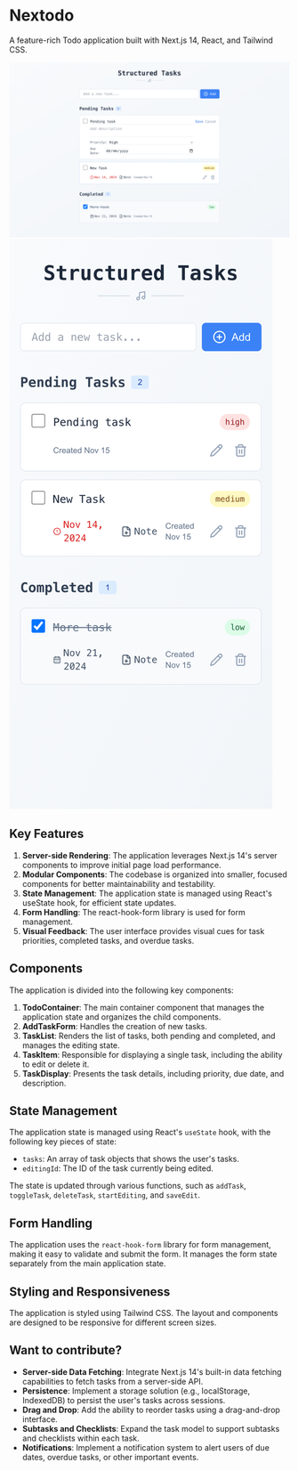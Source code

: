 # Nextodo

A feature-rich Todo application built with Next.js 14, React, and Tailwind CSS.

![Desktop View](/public/desktop-view.png) ![Mobile View](/public/mobile-view.png)

## Key Features

1. **Server-side Rendering**: The application leverages Next.js 14's server components to improve initial page load performance.
2. **Modular Components**: The codebase is organized into smaller, focused components for better maintainability and testability.
3. **State Management**: The application state is managed using React's useState hook, for efficient state updates.
4. **Form Handling**: The react-hook-form library is used for form management.
5. **Visual Feedback**: The user interface provides visual cues for task priorities, completed tasks, and overdue tasks.

## Components

The application is divided into the following key components:

1. **TodoContainer**: The main container component that manages the application state and organizes the child components.
2. **AddTaskForm**: Handles the creation of new tasks.
3. **TaskList**: Renders the list of tasks, both pending and completed, and manages the editing state.
4. **TaskItem**: Responsible for displaying a single task, including the ability to edit or delete it.
5. **TaskDisplay**: Presents the task details, including priority, due date, and description.

## State Management

The application state is managed using React's `useState` hook, with the following key pieces of state:

- `tasks`: An array of task objects that shows the user's tasks.
- `editingId`: The ID of the task currently being edited.

The state is updated through various functions, such as `addTask`, `toggleTask`, `deleteTask`, `startEditing`, and `saveEdit`.

## Form Handling

The application uses the `react-hook-form` library for form management, making it easy to validate and submit the form. It manages the form state separately from the main application state.

## Styling and Responsiveness

The application is styled using Tailwind CSS. The layout and components are designed to be responsive for different screen sizes.

## Want to contribute?

- **Server-side Data Fetching**: Integrate Next.js 14's built-in data fetching capabilities to fetch tasks from a server-side API.
- **Persistence**: Implement a storage solution (e.g., localStorage, IndexedDB) to persist the user's tasks across sessions.
- **Drag and Drop**: Add the ability to reorder tasks using a drag-and-drop interface.
- **Subtasks and Checklists**: Expand the task model to support subtasks and checklists within each task.
- **Notifications**: Implement a notification system to alert users of due dates, overdue tasks, or other important events.
